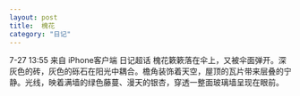 ```yaml
---
layout: post
title:  槐花
category: "日记"
---
```

7-27 13:55
来自 iPhone客户端
日记超话 槐花簌簌落在伞上，又被伞面弹开。深灰色的砖，灰色的砾石在阳光中耦合。檐角装饰着天空，屋顶的瓦片带来层叠的宁静。光线，映着满墙的绿色藤蔓、漫天的银杏，穿透一整面玻璃墙呈现在眼前。 ​​​